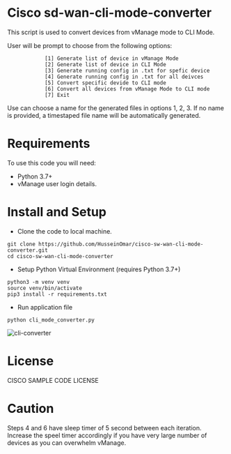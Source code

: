 
# Cisco sd-wan-cli-mode-converter

This script is used to convert devices from vManage mode to CLI Mode.

User will be prompt to choose from the following options:
```
            [1] Generate list of device in vManage Mode
            [2] Generate list of device in CLI Mode
            [3] Generate running config in .txt for spefic device
            [4] Generate running config in .txt for all deivces
            [5] Convert specific devide to CLI mode
            [6] Convert all devices from vManage Mode to CLI mode
            [7] Exit
```

Use can choose a name for the generated files in options 1, 2, 3. If no name is provided, a timestaped file name will be automatically generated.

# Requirements

To use this code you will need:

* Python 3.7+
* vManage user login details.

# Install and Setup

- Clone the code to local machine.

```
git clone https://github.com/HusseinOmar/cisco-sw-wan-cli-mode-converter.git
cd cisco-sw-wan-cli-mode-converter
```
- Setup Python Virtual Environment (requires Python 3.7+)

```
python3 -m venv venv
source venv/bin/activate
pip3 install -r requirements.txt
```

- Run application file
```
python cli_mode_converter.py 
```
![cli-converter](https://user-images.githubusercontent.com/25336119/141952623-2af9b6ab-33df-42be-aabd-c431b442db4d.jpg)

# License
CISCO SAMPLE CODE LICENSE

# Caution
Steps 4 and 6 have sleep timer of 5 second between each iteration. Increase the speel timer accordingly if you have very large number of devices as you can overwhelm vManage.
